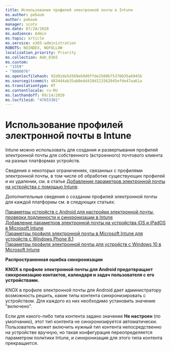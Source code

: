 ```yaml
---
title: Использование профилей электронной почты в Intune
ms.author: pebaum
author: pebaum
manager: scotv
ms.date: 07/28/2020
ms.audience: Admin
ms.topic: article
ms.service: o365-administration
ROBOTS: NOINDEX, NOFOLLOW
localization_priority: Priority
ms.collection: Adm_O365
ms.custom:
- "1559"
- "9000076"
ms.openlocfilehash: 92d91de5d369eb9d0ffde2580b75376035a6945b
ms.sourcegitcommit: 483444ab35ab0e4d410d121562045efde47aa61a
ms.translationtype: HT
ms.contentlocale: ru-RU
ms.lasthandoff: 09/14/2020
ms.locfileid: "47653301"
---
```

# <a name="using-email-profiles-with-intune"></a>Использование профилей электронной почты в Intune

Intune можно использовать для создания и развертывания профилей электронной почты для собственного (встроенного) почтового клиента на разных платформах устройств.

Сведения о некоторых ограничениях, связанных с профилями электронной почты, в том числе об обработке существующих профилей и их удалении, см. в статье [Добавление параметров электронной почты на устройства с помощью Intune](https://docs.microsoft.com/intune/email-settings-configure).

Дополнительные сведения о создании профилей электронной почты для каждой платформы см. в следующих статьях:

[Параметры устройств с Android для настройки электронной почты, проверки подлинности и синхронизации в Intune](https://docs.microsoft.com/intune/email-settings-android)  
[Добавление параметров электронной почты на устройства iOS и iPadOS в Microsoft Intune](https://docs.microsoft.com/intune/email-settings-ios)  
[Параметры профиля электронной почты в Microsoft Intune для устройств с Windows Phone 8.1](https://docs.microsoft.com/intune/email-settings-windows-phone-8-1)  
[Параметры профиля электронной почты для устройств с Windows 10 в Microsoft Intune](https://docs.microsoft.com/intune/email-settings-windows-10)

**Распространенная ошибка синхронизации**

**KNOX в профиле электронной почты для Android предотвращает синхронизацию контактов, календаря и задач пользователя с его устройствами.**

KNOX в профиле электронной почты для Android дает администратору возможность решить, какие типы контента синхронизировать с устройством. Для каждого из них необходимо установить значение "включено".

Если для какого-либо типа контента задано значение **Не настроен** (по умолчанию), этот тип контента не синхронизируется автоматически. Пользователь может включить нужный тип контента непосредственно на устройстве вручную, но такая конфигурация переопределяется параметром политики Intune, и синхронизация для этого типа контента прекращается.

